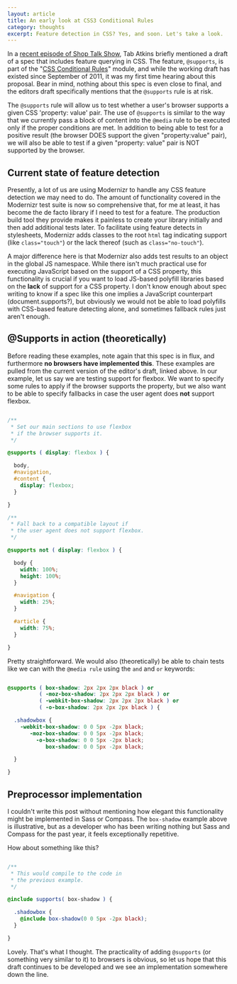 ```yaml
---
layout: article
title: An early look at CSS3 Conditional Rules
category: thoughts
excerpt: Feature detection in CSS? Yes, and soon. Let's take a look.
---
```

In a [recent episode of Shop Talk Show](http://shoptalkshow.com/episodes/029-with-tab-atkins/), Tab Atkins briefly mentioned a draft of a spec that includes feature querying in CSS. The feature, ```@supports```, is part of the "[CSS Conditional Rules](http://dev.w3.org/csswg/css3-conditional/)" module, and while the working draft has existed since September of 2011, it was my first time hearing about this proposal. Bear in mind, nothing about this spec is even close to final, and the editors draft specifically mentions that the ```@supports``` rule is at risk.

The ```@supports``` rule will allow us to test whether a user's browser supports a given CSS 'property: value' pair. The use of ```@supports``` is similar to the way that we currently pass a block of content into the ```@media``` rule to be executed only if the proper conditions are met. In addition to being able to test for a positive result (the browser DOES support the given "property:value" pair), we will also be able to test if a given "property: value" pair is NOT supported by the browser.

Current state of feature detection
----------------------------------

Presently, a lot of us are using Modernizr to handle any CSS feature detection we may need to do. The amount of functionality covered in the Modernizr test suite is now so comprehensive that, for me at least, it has become the de facto library if I need to test for a feature. The production build tool they provide makes it painless to create your library initially and then add additional tests later. To facilitate using feature detects in stylesheets, Modernizr adds classes to the root ```html``` tag indicating support (like ```class="touch"```) or the lack thereof (such as ```class="no-touch"```).

A major difference here is that Modernizr also adds test results to an object in the global JS namespace. While there isn't much practical use for executing JavaScript based on the support of a CSS property, this functionality is crucial if you want to load JS-based polyfill libraries based on the **lack** of support for a CSS property. I don't know enough about spec writing to know if a spec like this one implies a JavaScript counterpart (document.supports?), but obviously we would not be able to load polyfills with CSS-based feature detecting alone, and sometimes fallback rules just aren't enough.

@Supports in action (theoretically)
------------------------------------------

Before reading these examples, note again that this spec is in flux, and furthermore **no browsers have implemented this**. These examples are pulled from the current version of the editor's draft, linked above. In our example, let us say we are testing support for flexbox. We want to specify some rules to apply if the browser supports the property, but we also want to be able to specify fallbacks in case the user agent does **not** support flexbox.

``` css

/**
 * Set our main sections to use flexbox
 * if the browser supports it.
 */

@supports ( display: flexbox ) {

  body,
  #navigation,
  #content {
    display: flexbox;
  }

}

/**
 * Fall back to a compatible layout if
 * the user agent does not support flexbox.
 */

@supports not ( display: flexbox ) {

  body {
    width: 100%;
    height: 100%;
  }

  #navigation {
    width: 25%;
  }

  #article {
    width: 75%;
  }

}

```

Pretty straightforward. We would also (theoretically) be able to chain tests like we can with the ```@media rule``` using the ```and``` and ```or``` keywords:

``` css

@supports ( box-shadow: 2px 2px 2px black ) or
          ( -moz-box-shadow: 2px 2px 2px black ) or
          ( -webkit-box-shadow: 2px 2px 2px black ) or
          ( -o-box-shadow: 2px 2px 2px black ) {

  .shadowbox {
    -webkit-box-shadow: 0 0 5px -2px black;
       -moz-box-shadow: 0 0 5px -2px black;
         -o-box-shadow: 0 0 5px -2px black;
            box-shadow: 0 0 5px -2px black;

  }

}

```

Preprocessor implementation
---------------------------

I couldn't write this post without mentioning how elegant this functionality might be implemented in Sass or Compass. The ```box-shadow``` example above is illustrative, but as a developer who has been writing nothing but Sass and Compass for the past year, it feels exceptionally repetitive.

How about something like this?

``` scss

/**
 * This would compile to the code in
 * the previous example.
 */

@include supports( box-shadow ) {

  .shadowbox {
    @include box-shadow(0 0 5px -2px black);
  }

}

```

Lovely. That's what I thought. The practicality of adding ```@supports``` (or something very similar to it) to browsers is obvious, so let us hope that this draft continues to be developed and we see an implementation somewhere down the line.